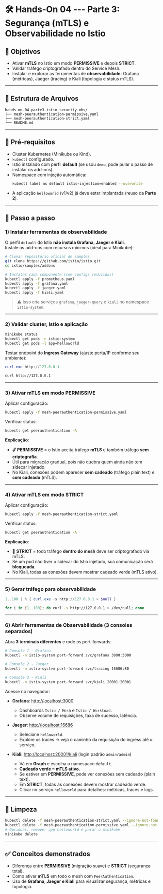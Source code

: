 # 🛠️ Hands-On 04 --- Parte 3: Segurança (mTLS) e Observabilidade no Istio

## 🎯 Objetivos

- Ativar **mTLS** no Istio em modo **PERMISSIVE** e depois **STRICT**.  
- Validar tráfego criptografado dentro do Service Mesh.  
- Instalar e explorar as ferramentas de **observabilidade**: Grafana (métricas), Jaeger (tracing) e Kiali (topologia e status mTLS).  

------------------------------------------------------------------------

## 📂 Estrutura de Arquivos

```
hands-on-04-parte3-istio-security-obs/
├── mesh-peerauthentication-permissive.yaml
├── mesh-peerauthentication-strict.yaml
└── README.md
```

------------------------------------------------------------------------

## 🔧 Pré-requisitos

- Cluster Kubernetes (Minikube ou Kind).  
- `kubectl` configurado.  
- Istio instalado com perfil **default** (se usou `demo`, pode pular o passo de instalar os add-ons).  
- Namespace com injeção automática:  
  ```bash
  kubectl label ns default istio-injection=enabled --overwrite
  ```
- A aplicação `helloworld` (v1/v2) já deve estar implantada (reuso da **Parte 2**).  

------------------------------------------------------------------------

## 🚀 Passo a passo

### 1) Instalar ferramentas de observabilidade

O perfil `default` do Istio **não instala Grafana, Jaeger e Kiali**.  
Instale os add-ons com recursos mínimos (ideal para Minikube):  

```bash
# Clonar repositório oficial de samples
git clone https://github.com/istio/istio.git
cd istio/samples/addons

# Instalar cada componente (com configs reduzidas)
kubectl apply -f prometheus.yaml
kubectl apply -f grafana.yaml
kubectl apply -f jaeger.yaml
kubectl apply -f kiali.yaml
```

> ⚠️ Isso cria serviços `grafana`, `jaeger-query` e `kiali` no namespace `istio-system`.

------------------------------------------------------------------------

### 2) Validar cluster, Istio e aplicação

```bash
minikube status
kubectl get pods -n istio-system
kubectl get pods -l app=helloworld
```

Testar endpoint do **Ingress Gateway** (ajuste porta/IP conforme seu ambiente):

```powershell
curl.exe http://127.0.0.1
```

```bash
curl http://127.0.0.1
```

------------------------------------------------------------------------

### 3) Ativar mTLS em modo PERMISSIVE

Aplicar configuração:

```bash
kubectl apply -f mesh-peerauthentication-permissive.yaml
```

Verificar status:

```bash
kubectl get peerauthentication -A
```

**Explicação**:  
- 🔓 **PERMISSIVE** = o Istio aceita tráfego **mTLS** e também tráfego **sem criptografia**.  
- Útil para migração gradual, pois não quebra quem ainda não tem sidecar injetado.  
- No Kiali, conexões podem aparecer **sem cadeado** (tráfego plain text) e **com cadeado** (mTLS).  

------------------------------------------------------------------------

### 4) Ativar mTLS em modo STRICT

Aplicar configuração:

```bash
kubectl apply -f mesh-peerauthentication-strict.yaml
```

Verificar status:

```bash
kubectl get peerauthentication -A   
```

**Explicação**:  
- 🔐 **STRICT** = todo tráfego **dentro do mesh** deve ser criptografado via mTLS.  
- Se um pod não tiver o sidecar do Istio injetado, sua comunicação será **bloqueada**.  
- No Kiali, todas as conexões devem mostrar cadeado verde (mTLS ativo).  

------------------------------------------------------------------------

### 5) Gerar tráfego para observabilidade

```powershell
1..100 | % { curl.exe -s http://127.0.0.1 > $null }
```

```bash
for i in {1..100}; do curl -s http://127.0.0.1 > /dev/null; done
```

------------------------------------------------------------------------

### 6) Abrir ferramentas de Observabilidade (3 consoles separados)

Abra **3 terminais diferentes** e rode os port-forwards:

```bash
# Console 1 - Grafana
kubectl -n istio-system port-forward svc/grafana 3000:3000

# Console 2 - Jaeger
kubectl -n istio-system port-forward svc/tracing 16686:80

# Console 3 - Kiali
kubectl -n istio-system port-forward svc/kiali 20001:20001
```

Acesse no navegador:

- **Grafana**: <http://localhost:3000>  
  - Dashboards `Istio / Mesh` e `Istio / Workload`.  
  - Observe volume de requisições, taxa de sucesso, latência.  

- **Jaeger**: <http://localhost:16686>  
  - Selecione `helloworld`.  
  - Explore os traces → veja o caminho da requisição do ingress até o serviço.  

- **Kiali**: <http://localhost:20001/kiali> (login padrão `admin/admin`)  
  - Vá em **Graph** e escolha o namespace `default`.  
  - **Cadeado verde = mTLS ativo**.  
  - Se estiver em **PERMISSIVE**, pode ver conexões sem cadeado (plain text).  
  - Em **STRICT**, todas as conexões devem mostrar cadeado verde.  
  - Clicar no serviço `helloworld` para detalhes: métricas, traces e logs.  

------------------------------------------------------------------------

## 🧹 Limpeza

```bash
kubectl delete -f mesh-peerauthentication-strict.yaml --ignore-not-found
kubectl delete -f mesh-peerauthentication-permissive.yaml --ignore-not-found
# Opcional: remover app helloworld e parar o minikube
minikube delete
```

------------------------------------------------------------------------

## ✅ Conceitos demonstrados

- Diferença entre **PERMISSIVE** (migração suave) e **STRICT** (segurança total).  
- Como ativar **mTLS** em todo o mesh com `PeerAuthentication`.  
- Uso de **Grafana, Jaeger e Kiali** para visualizar segurança, métricas e topologia.  
